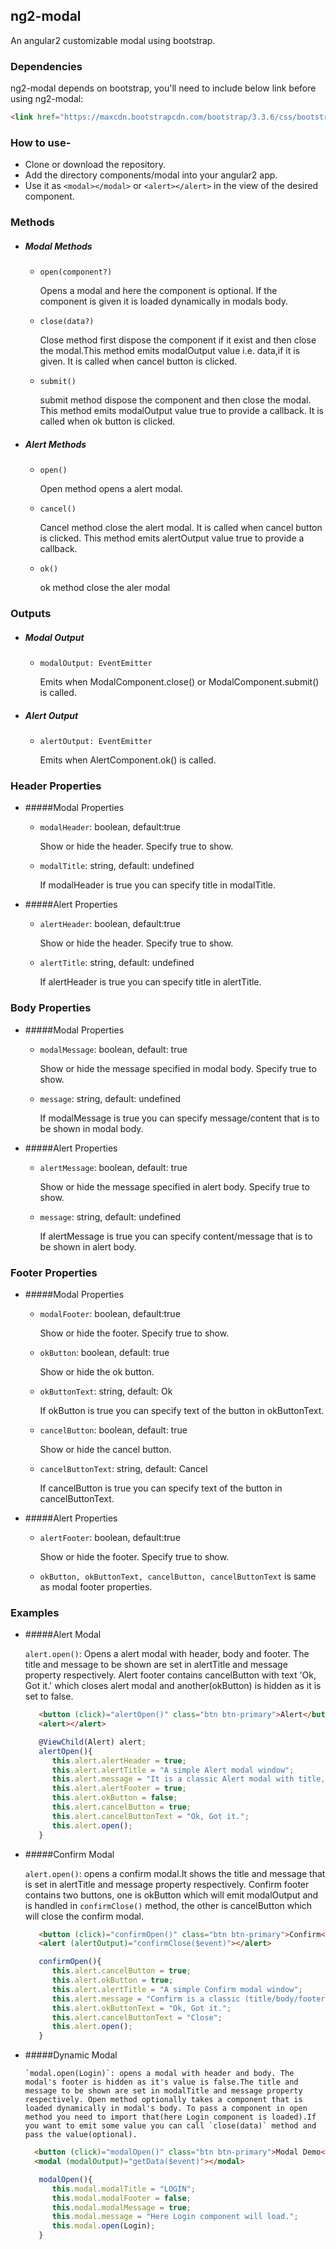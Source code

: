 ## ng2-modal

An angular2 customizable modal using bootstrap.


### Dependencies

ng2-modal depends on bootstrap, you'll need to include below link before using ng2-modal:

```html
<link href="https://maxcdn.bootstrapcdn.com/bootstrap/3.3.6/css/bootstrap.min.css" rel="stylesheet">
```


### How to use-
- Clone or download the repository.
- Add the directory components/modal into your angular2 app.
- Use it as `<modal></modal>` or `<alert></alert>` in the view of the desired component.

 
### Methods

 * ##### Modal Methods
      - `open(component?)`
    
        Opens a modal and here the component is optional. If the component is given it is loaded dynamically in 
        modals body.

      - `close(data?)`
  
        Close method first dispose the component if it exist and then close the modal.This method emits
        modalOutput value i.e. data,if it is given. It is called when cancel button is clicked.

      - `submit()`
 
        submit method dispose the component and then close the modal. This method emits modalOutput value 
        true to provide a callback. It is called when ok button is clicked.
 
 * ##### Alert Methods
      - `open()`
 
        Open method opens a alert modal.
   
      - `cancel()`
  
        Cancel method close the alert modal. It is called when cancel button is clicked. This method emits 
        alertOutput value true to provide a callback.
    
      - `ok()`
  
        ok method close the aler modal
 
### Outputs

 * ##### Modal Output
      - `modalOutput: EventEmitter`
  
        Emits when ModalComponent.close() or ModalComponent.submit() is called.
   
 * ##### Alert Output
      - `alertOutput: EventEmitter`
     
        Emits when AlertComponent.ok() is called.

### Header Properties

 * #####Modal Properties

      - `modalHeader`: boolean, default:true

        Show or hide the header. Specify true to show.

      - `modalTitle`: string, default: undefined

        If modalHeader is true you can specify title in modalTitle.

 * #####Alert Properties

      - `alertHeader`: boolean, default:true

        Show or hide the header. Specify true to show.

      - `alertTitle`: string, default: undefined

        If alertHeader is true you can specify title in alertTitle.
   
   
### Body Properties

 * #####Modal Properties

      - `modalMessage`: boolean, default: true

        Show or hide the message specified in modal body. Specify true to show.

      - `message`: string, default: undefined

        If modalMessage is true you can specify message/content that is to be shown in modal body.

 * #####Alert Properties

      - `alertMessage`: boolean, default: true

        Show or hide the message specified in alert body. Specify true to show.

      - `message`: string, default: undefined

        If alertMessage is true you can specify content/message that is to be shown in alert body.
   
### Footer Properties

 * #####Modal Properties

      - `modalFooter`: boolean, default:true

        Show or hide the footer. Specify true to show.

      - `okButton`: boolean, default: true

        Show or hide the ok button.

      - `okButtonText`: string, default: Ok

        If okButton is true you can specify text of the button in okButtonText.

      - `cancelButton`: boolean, default: true

        Show or hide the cancel button.

      - `cancelButtonText`: string, default: Cancel

        If cancelButton is true you can specify text of the button in cancelButtonText.
   
 * #####Alert Properties

      - `alertFooter`: boolean, default:true

        Show or hide the footer. Specify true to show.

      - `okButton, okButtonText, cancelButton, cancelButtonText` is same as modal footer properties.

### Examples

 * #####Alert Modal
 
      `alert.open()`: Opens a alert modal with header, body and footer. The title and message to be shown are set in alertTitle and message property respectively. Alert footer contains cancelButton with text 'Ok, Got it.' which closes alert modal and another(okButton) is hidden as it is set to false.

      ```html
         <button (click)="alertOpen()" class="btn btn-primary">Alert</button>
         <alert></alert>
      ```
      ```typescript        
         @ViewChild(Alert) alert;  
         alertOpen(){
            this.alert.alertHeader = true;
            this.alert.alertTitle = "A simple Alert modal window";
            this.alert.message = "It is a classic Alert modal with title, body, footer.";
            this.alert.alertFooter = true;
            this.alert.okButton = false;
            this.alert.cancelButton = true;
            this.alert.cancelButtonText = "Ok, Got it.";
            this.alert.open();
         }
      ```         
 
 * #####Confirm Modal
 
      `alert.open()`:  opens a confirm modal.It shows the title and message that is set in alertTitle and message  property respectively. Confirm footer contains two buttons, one is okButton which will emit modalOutput and is handled in `confirmClose()` method, the other is cancelButton which will close the confirm modal.
 

      ```html
         <button (click)="confirmOpen()" class="btn btn-primary">Confirm</button>
         <alert (alertOutput)="confirmClose($event)"></alert>
      ```
      ```typescript            
         confirmOpen(){
            this.alert.cancelButton = true;
            this.alert.okButton = true;
            this.alert.alertTitle = "A simple Confirm modal window";
            this.alert.message = "Confirm is a classic (title/body/footer) 2 button modal window";
            this.alert.okButtonText = "Ok, Got it.";
            this.alert.cancelButtonText = "Close";
            this.alert.open();
         }
      ```         
  
 * #####Dynamic Modal
 
       `modal.open(Login)`: opens a modal with header and body. The modal's footer is hidden as it's value is false.The title and message to be shown are set in modalTitle and message property respectively. Open method optionally takes a component that is loaded dynamically in modal's body. To pass a component in open method you need to import that(here Login component is loaded).If you want to emit some value you can call `close(data)` method and pass the value(optional).

      ```html 
        <button (click)="modalOpen()" class="btn btn-primary">Modal Demo</button>
        <modal (modalOutput)="getData($event)"></modal>
      ```
      ```typescript
         modalOpen(){
            this.modal.modalTitle = "LOGIN";
            this.modal.modalFooter = false;
            this.modal.modalMessage = true;
            this.modal.message = "Here Login component will load.";
            this.modal.open(Login);
         }
      ```
